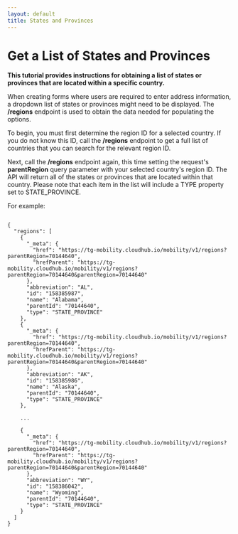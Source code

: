 ```yaml
---
layout: default
title: States and Provinces
---
```



# Get a List of States and Provinces

**This tutorial provides instructions for obtaining a list of states or provinces that are located within a specific country.**

When creating forms where users are required to enter address information, a dropdown list of states or provinces might need to be displayed. The **/regions** endpoint is used to obtain the data needed for populating the options. 

To begin, you must first determine the region ID for a selected country. If you do not know this ID, call the **/regions** endpoint to get a full list of countries that you can search for the relevant region ID.

Next, call the **/regions** endpoint again, this time setting the request's **parentRegion** query parameter with your selected country's region ID. The API will return all of the states or provinces that are located within that country. Please note that each item in the list will include a TYPE property set to STATE_PROVINCE.

For example:


```

{
  "regions": [
    {
      "_meta": {
        "href": "https://tg-mobility.cloudhub.io/mobility/v1/regions?parentRegion=70144640",
        "hrefParent": "https://tg-mobility.cloudhub.io/mobility/v1/regions?parentRegion=70144640&parentRegion=70144640"
      },
      "abbreviation": "AL",
      "id": "158385987",
      "name": "Alabama",
      "parentId": "70144640",
      "type": "STATE_PROVINCE"
    },
    {
      "_meta": {
        "href": "https://tg-mobility.cloudhub.io/mobility/v1/regions?parentRegion=70144640",
        "hrefParent": "https://tg-mobility.cloudhub.io/mobility/v1/regions?parentRegion=70144640&parentRegion=70144640"
      },
      "abbreviation": "AK",
      "id": "158385986",
      "name": "Alaska",
      "parentId": "70144640",
      "type": "STATE_PROVINCE"
    },

    ... 

    {
      "_meta": {
        "href": "https://tg-mobility.cloudhub.io/mobility/v1/regions?parentRegion=70144640",
        "hrefParent": "https://tg-mobility.cloudhub.io/mobility/v1/regions?parentRegion=70144640&parentRegion=70144640"
      },
      "abbreviation": "WY",
      "id": "158386042",
      "name": "Wyoming",
      "parentId": "70144640",
      "type": "STATE_PROVINCE"
    }
  ]
}

```
